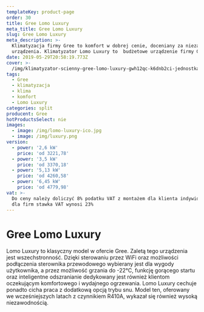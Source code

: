 ```yaml
---
templateKey: product-page
order: 30
title: Gree Lomo Luxury
meta_title: Gree Lomo Luxury
slug: Gree Lomo Luxury
meta_description: >-
  Klimatyzacja firmy Gree to komfort w dobrej cenie, doceniany za niezawodne
  urządzenia. Klimatyzator Lomo Luxury to  budżetowe urządzenie firmy Gree. 
date: 2019-05-29T20:58:19.773Z
cover: >-
  /img/klimatyzator-scienny-gree-lomo-luxury-gwh12qc-k6dnb2ci-jednostka-wewnetrzna_-3809-_1200.jpg
tags:
  - Gree
  - klimatyzacja
  - klima
  - komfort
  - Lomo Luxury
categories: split
producent: Gree
hotProductsSelect: nie
images:
  - image: /img/lomo-luxury-ico.jpg
  - image: /img/luxury.png
version:
  - power: '2,6 kW'
    price: 'od 3221,78'
  - power: '3,5 kW'
    price: 'od 3370,18'
  - power: '5,13 kW'
    price: 'od 4260,58'
  - power: '6,45 kW'
    price: 'od 4779,98'
vat: >-
  Do ceny należy doliczyć 8% podatku VAT z montażem dla klienta indywidualnego,
  dla firm stawka VAT wynosi 23%
---
```

# Gree Lomo Luxury

Lomo Luxury to klasyczny model w ofercie Gree. Zaletą tego urządzenia jest wszechstronność. Dzięki sterowaniu przez WiFi oraz możliwości podłączenia sterownika przewodowego wybierany jest dla wygody użytkownika, a przez możliwość grzania do -22°C, funkcję gorącego startu oraz inteligentne odszranianie dedykowany jest również klientom oczekującym komfortowego i wydajnego ogrzewania. Lomo Luxury cechuje ponadto cicha praca z dodatkową opcją trybu snu. Model ten, oferowany we wcześniejszych latach z czynnikiem R410A, wykazał się również wysoką niezawodnością.
